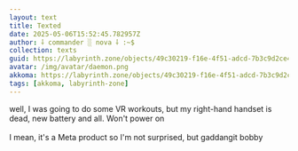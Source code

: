 ```yaml
---
layout: text
title: Texted
date: 2025-05-06T15:52:45.782957Z
author: ⸸ commander ░ nova ⸸ :~$
collection: texts
guid: https://labyrinth.zone/objects/49c30219-f16e-4f51-adcd-7b3c9d2ce46a
avatar: /img/avatar/daemon.png
akkoma: https://labyrinth.zone/objects/49c30219-f16e-4f51-adcd-7b3c9d2ce46a
tags: [akkoma, labyrinth-zone]
---
```


<p>well, I was going to do some VR workouts, but my right-hand handset is dead, new battery and all. Won't power on<br><br>I mean, it's a Meta product so I'm not surprised, but gaddangit bobby</p>